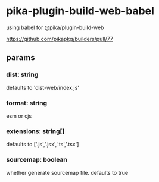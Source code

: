 # pika-plugin-build-web-babel

using babel for @pika/plugin-build-web


https://github.com/pikapkg/builders/pull/77


## params

### dist: string

defaults to 'dist-web/index.js'

### format: string

esm or cjs

### extensions: string[]

defaults to ['.js','.jsx','.ts','.tsx']

### sourcemap: boolean

whether generate sourcemap file. defaults to true
